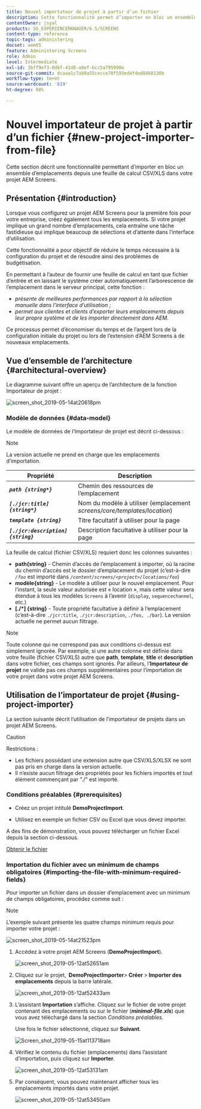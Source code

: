 ```yaml
---
title: Nouvel importateur de projet à partir d’un fichier
description: Cette fonctionnalité permet d’importer en bloc un ensemble d’emplacements dans votre projet AEM Screens depuis une feuille de calcul CSV/XLS.
contentOwner: jsyal
products: SG_EXPERIENCEMANAGER/6.5/SCREENS
content-type: reference
topic-tags: administering
docset: aem65
feature: Administering Screens
role: Admin
level: Intermediate
exl-id: 3bff9ef3-0d6f-41d8-a8ef-bcc5a795990e
source-git-commit: dcaaa1c7ab0a55cecce70f593ed4fded8468130b
workflow-type: tm+mt
source-wordcount: '619'
ht-degree: 88%

---
```


# Nouvel importateur de projet à partir d’un fichier {#new-project-importer-from-file}

Cette section décrit une fonctionnalité permettant d’importer en bloc un ensemble d’emplacements depuis une feuille de calcul CSV/XLS dans votre projet AEM Screens.

## Présentation {#introduction}

Lorsque vous configurez un projet AEM Screens pour la première fois pour votre entreprise, créez également tous les emplacements. Si votre projet implique un grand nombre d’emplacements, cela entraîne une tâche fastidieuse qui implique beaucoup de sélections et d’attente dans l’interface d’utilisation.

Cette fonctionnalité a pour objectif de réduire le temps nécessaire à la configuration du projet et de résoudre ainsi des problèmes de budgétisation.

En permettant à l’auteur de fournir une feuille de calcul en tant que fichier d’entrée et en laissant le système créer automatiquement l’arborescence de l’emplacement dans le serveur principal, cette fonction :

* *présente de meilleures performances par rapport à la sélection manuelle dans l’interface d’utilisation ;*
* *permet aux clientes et clients d’exporter leurs emplacements depuis leur propre système et de les importer directement dans AEM.*

Ce processus permet d’économiser du temps et de l’argent lors de la configuration initiale du projet ou lors de l’extension d’AEM Screens à de nouveaux emplacements.

## Vue d’ensemble de l’architecture {#architectural-overview}

Le diagramme suivant offre un aperçu de l’architecture de la fonction Importateur de projet :

![screen_shot_2019-05-14at20618pm](assets/screen_shot_2019-05-14at20618pm.png)

### Modèle de données {#data-model}

Le modèle de données de l’Importateur de projet est décrit ci-dessous :

>[!NOTE]
>
>La version actuelle ne prend en charge que les emplacements d’importation.

| **Propriété** | **Description** |
|---|---|
| ***`path {string*}`*** | Chemin des ressources de l’emplacement |
| ***`[./jcr:title] {string*}`*** | Nom du modèle à utiliser (emplacement *screens/core/templates/location*) |
| ***`template {string}`*** | Titre facultatif à utiliser pour la page |
| ***`[./jcr:description] {string}`*** | Description facultative à utiliser pour la page |

La feuille de calcul (fichier CSV/XLS) requiert donc les colonnes suivantes :

* **path{string}** - Chemin d’accès de l’emplacement à importer, où la racine du chemin d’accès est le dossier d’emplacement du projet (c’est-à-dire *`/foo`* est importé dans *`/content/screens/<project>/locations/foo`*)
* **modèle{string}** - Le modèle à utiliser pour le nouvel emplacement. Pour l’instant, la seule valeur autorisée est « location », mais cette valeur sera étendue à tous les modèles `Screens` à l’avenir (`display`, `sequencechannel`, etc.)
* **[./*] {string}** - Toute propriété facultative à définir à l’emplacement (c’est-à-dire `./jcr:title`, `./jcr:description`, `./foo, ./bar`). La version actuelle ne permet aucun filtrage.

>[!NOTE]
>
>Toute colonne qui ne correspond pas aux conditions ci-dessus est simplement ignorée. Par exemple, si une autre colonne est définie dans votre feuille (fichier CSV/XLS) autre que **path**, **template**, **title** et **description** dans votre fichier, ces champs sont ignorés. Par ailleurs, l’**Importateur de projet** ne valide pas ces champs supplémentaires pour l’importation de votre projet dans votre projet AEM Screens.

## Utilisation de l’importateur de projet {#using-project-importer}

La section suivante décrit l’utilisation de l’importateur de projets dans un projet AEM Screens.

>[!CAUTION]
>
>Restrictions :
>
>* Les fichiers possédant une extension autre que CSV/XLS/XLSX ne sont pas pris en charge dans la version actuelle.
>* Il n’existe aucun filtrage des propriétés pour les fichiers importés et tout élément commençant par &quot;./&quot; est importé.
>

### Conditions préalables {#prerequisites}

* Créez un projet intitulé **DemoProjectImport**.

* Utilisez en exemple un fichier CSV ou Excel que vous devez importer.

A des fins de démonstration, vous pouvez télécharger un fichier Excel depuis la section ci-dessous.

[Obtenir le fichier](assets/minimal-file.xls)

### Importation du fichier avec un minimum de champs obligatoires {#importing-the-file-with-minimum-required-fields}

Pour importer un fichier dans un dossier d’emplacement avec un minimum de champs obligatoires, procédez comme suit :

>[!NOTE]
>
>L’exemple suivant présente les quatre champs minimum requis pour importer votre projet :

![screen_shot_2019-05-14at21523pm](assets/screen_shot_2019-05-14at21523pm.png)

1. Accédez à votre projet AEM Screens (**DemoProjectImport**).

   ![screen_shot_2019-05-12at52651am](assets/screen_shot_2019-05-12at52651am.png)

1. Cliquez sur le projet, **&#x200B; DemoProjectImporter &#x200B;**>**&#x200B; Créer &#x200B;**>**&#x200B; Importer des emplacements** depuis la barre latérale.

   ![screen_shot_2019-05-12at52433am](assets/screen_shot_2019-05-12at52433am.png)

1. L’assistant **Importation** s’affiche. Cliquez sur le fichier de votre projet contenant des emplacements ou sur le fichier (***minimal-file.xls***) que vous avez téléchargé dans la section *Conditions préalables*.

   Une fois le fichier sélectionné, cliquez sur **Suivant**.

   ![Screen_shot_2019-05-15at113718am](assets/screen_shot_2019-05-15at113718am.png)

1. Vérifiez le contenu du fichier (emplacements) dans l’assistant d’importation, puis cliquez sur **Importer**.

   ![screen_shot_2019-05-12at53131am](assets/screen_shot_2019-05-12at53131am.png)

1. Par conséquent, vous pouvez maintenant afficher tous les emplacements importés dans votre projet.

   ![screen_shot_2019-05-12at53450am](assets/screen_shot_2019-05-12at53450am.png)
